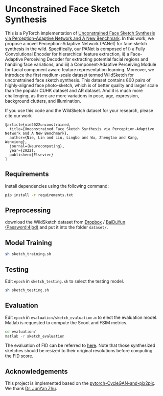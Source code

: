 # Unconstrained Face Sketch Synthesis

This is a PyTorch implementation of [Unconstrained Face Sketch Synthesis via Perception-Adaptive Network and A New Benchmark](https://www.sciencedirect.com/science/article/pii/S0925231222004660?casa_token=5SR0cXEgOMMAAAAA:ReCvofI1rcmBY_GRxzhtn3KgiwZx5sTvll8TP3qrhDqtzyDXyIyV45OxlNP-iHw21SQZXfQ). In this work, we propose a novel Perception-Adaptive Network (PANet) for face sketch synthesis in the wild. Specifically, our PANet is composed of i) a Fully Convolutional Encoder for hierarchical feature extraction, ii) a Face-Adaptive Perceiving Decoder for extracting potential facial regions and handling face variations, and iii) a Component-Adaptive Perceiving Module for facial component aware feature representation learning. Moreover, we introduce the first medium-scale dataset termed WildSketch for unconstrained face sketch synthesis. This dataset contains 800 pairs of highly-aligned face photo-sketch, which is of better quality and larger scale than the popular CUHK dataset and AR dataset. And it is much more challenging, as there are more variations in pose, age, expression, background clutters, and illumination. 

If you use this code and the WildSketch dataset for your research, please cite our work

```
@article{nie2022unconstrained,
  title={Unconstrained Face Sketch Synthesis via Perception-Adaptive Network and A New Benchmark},
  author={Nie, Lin and Liu, Lingbo and Wu, Zhengtao and Kang, Wenxiong},
  journal={Neurocomputing},
  year={2022},
  publisher={Elsevier}
}
```

## Requirements
Install dependencies using the following command:
```bash
pip install -r requirements.txt
```

## Preprocessing
 download the WildSketch dataset from [Dropbox](https://www.dropbox.com/s/kjjwobzxkdouqx1/WildSketch.zip?dl=0) / [BaiDuYun (Password:4jbd)](https://pan.baidu.com/s/1xatF4370gl0mmbMjOv-UsQ) and put it into the folder ```dataset/```.


## Model Training
```bash
sh sketch_training.sh
```

## Testing
Edit ```epoch``` in ```sketch_testing.sh``` to select the testing model.
```bash
sh sketch_testing.sh
```

## Evaluation
Edit ```epoch``` in ```evaluation/sketch_evaluation.m``` to elect the evaluation model.
Matlab is requested to compute the Scoot and FSIM metrics.
```bash
cd evaluation/
matlab -r sketch_evaluation
```

The evaluation of FID can be referred to [here](https://github.com/mseitzer/pytorch-fid). Note that those synthesized sketches should be resized to their original resolutions before computing the FID score.

## Acknowledgements

This project is implemented based on the [pytorch-CycleGAN-and-pix2pix](https://github.com/junyanz/pytorch-CycleGAN-and-pix2pix).
We thank [Dr. JunYan Zhu](https://www.cs.cmu.edu/~junyanz/).
